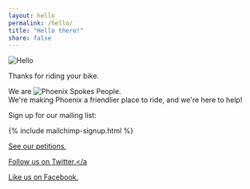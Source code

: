 ```yaml
---
layout: hello
permalink: /hello/
title: "Hello there!"
share: false
---
```


<img src="{{ site.url }}/images/hello.svg" alt="Hello"/>

Thanks for riding your bike.

<p>
  We are
  <img src="{{ site.url }}/images/logo-inline.png" alt="Phoenix Spokes People" class="logo-inline"/>.
  <br />
  We're making Phoenix a friendlier place to ride, and we're here to help!
</p>


Sign up for our mailing list:

{% include mailchimp-signup.html %}

<a href="https://www.change.org/o/3251077">See our petitions.</a>

<a href="https://twitter.com/phxspokespeople">Follow us on Twitter.</a

<a href="https://www.facebook.com/PhoenixSpokesPeople">Like us on Facebook.</a>
